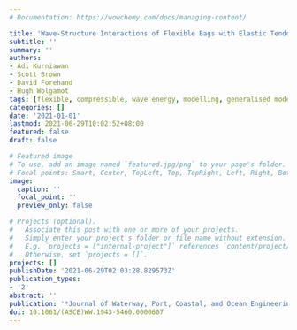 ```yaml
---
# Documentation: https://wowchemy.com/docs/managing-content/

title: 'Wave-Structure Interactions of Flexible Bags with Elastic Tendons: Application to Wave Energy Conversion'
subtitle: ''
summary: ''
authors:
- Adi Kurniawan
- Scott Brown
- David Forehand
- Hugh Wolgamot
tags: [flexible, compressible, wave energy, modelling, generalised modes]
categories: []
date: '2021-01-01'
lastmod: 2021-06-29T10:02:52+08:00
featured: false
draft: false

# Featured image
# To use, add an image named `featured.jpg/png` to your page's folder.
# Focal points: Smart, Center, TopLeft, Top, TopRight, Left, Right, BottomLeft, Bottom, BottomRight.
image:
  caption: ''
  focal_point: ''
  preview_only: false

# Projects (optional).
#   Associate this post with one or more of your projects.
#   Simply enter your project's folder or file name without extension.
#   E.g. `projects = ["internal-project"]` references `content/project/deep-learning/index.md`.
#   Otherwise, set `projects = []`.
projects: []
publishDate: '2021-06-29T02:03:28.829573Z'
publication_types:
- '2'
abstract: ''
publication: '*Journal of Waterway, Port, Coastal, and Ocean Engineering*'
doi: 10.1061/(ASCE)WW.1943-5460.0000607
---
```

